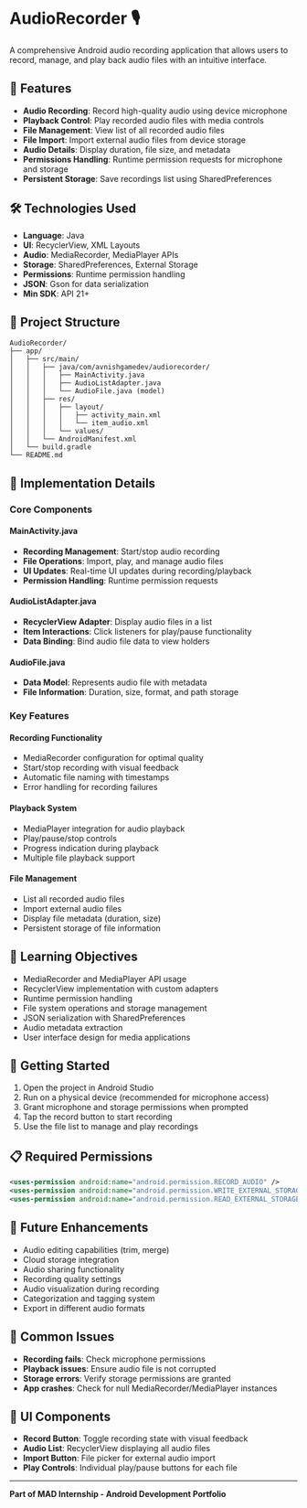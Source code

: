 # AudioRecorder 🎙️

A comprehensive Android audio recording application that allows users to record, manage, and play back audio files with an intuitive interface.

## 📱 Features

- **Audio Recording**: Record high-quality audio using device microphone
- **Playback Control**: Play recorded audio files with media controls
- **File Management**: View list of all recorded audio files
- **File Import**: Import external audio files from device storage
- **Audio Details**: Display duration, file size, and metadata
- **Permissions Handling**: Runtime permission requests for microphone and storage
- **Persistent Storage**: Save recordings list using SharedPreferences

## 🛠️ Technologies Used

- **Language**: Java
- **UI**: RecyclerView, XML Layouts
- **Audio**: MediaRecorder, MediaPlayer APIs
- **Storage**: SharedPreferences, External Storage
- **Permissions**: Runtime permission handling
- **JSON**: Gson for data serialization
- **Min SDK**: API 21+

## 📁 Project Structure

```
AudioRecorder/
├── app/
│   ├── src/main/
│   │   ├── java/com/avnishgamedev/audiorecorder/
│   │   │   ├── MainActivity.java
│   │   │   ├── AudioListAdapter.java
│   │   │   └── AudioFile.java (model)
│   │   ├── res/
│   │   │   ├── layout/
│   │   │   │   ├── activity_main.xml
│   │   │   │   └── item_audio.xml
│   │   │   └── values/
│   │   └── AndroidManifest.xml
│   └── build.gradle
└── README.md
```

## 🔧 Implementation Details

### Core Components

#### MainActivity.java
- **Recording Management**: Start/stop audio recording
- **File Operations**: Import, play, and manage audio files
- **UI Updates**: Real-time UI updates during recording/playback
- **Permission Handling**: Runtime permission requests

#### AudioListAdapter.java
- **RecyclerView Adapter**: Display audio files in a list
- **Item Interactions**: Click listeners for play/pause functionality
- **Data Binding**: Bind audio file data to view holders

#### AudioFile.java
- **Data Model**: Represents audio file with metadata
- **File Information**: Duration, size, format, and path storage

### Key Features

#### Recording Functionality
- MediaRecorder configuration for optimal quality
- Start/stop recording with visual feedback
- Automatic file naming with timestamps
- Error handling for recording failures

#### Playback System
- MediaPlayer integration for audio playback
- Play/pause/stop controls
- Progress indication during playback
- Multiple file playback support

#### File Management
- List all recorded audio files
- Import external audio files
- Display file metadata (duration, size)
- Persistent storage of file information

## 🎯 Learning Objectives

- MediaRecorder and MediaPlayer API usage
- RecyclerView implementation with custom adapters
- Runtime permission handling
- File system operations and storage management
- JSON serialization with SharedPreferences
- Audio metadata extraction
- User interface design for media applications

## 🚀 Getting Started

1. Open the project in Android Studio
2. Run on a physical device (recommended for microphone access)
3. Grant microphone and storage permissions when prompted
4. Tap the record button to start recording
5. Use the file list to manage and play recordings

## 📋 Required Permissions

```xml
<uses-permission android:name="android.permission.RECORD_AUDIO" />
<uses-permission android:name="android.permission.WRITE_EXTERNAL_STORAGE" />
<uses-permission android:name="android.permission.READ_EXTERNAL_STORAGE" />
```

## 🔄 Future Enhancements

- Audio editing capabilities (trim, merge)
- Cloud storage integration
- Audio sharing functionality
- Recording quality settings
- Audio visualization during recording
- Categorization and tagging system
- Export in different audio formats

## 🐛 Common Issues

- **Recording fails**: Check microphone permissions
- **Playback issues**: Ensure audio file is not corrupted
- **Storage errors**: Verify storage permissions are granted
- **App crashes**: Check for null MediaRecorder/MediaPlayer instances

## 🎨 UI Components

- **Record Button**: Toggle recording state with visual feedback
- **Audio List**: RecyclerView displaying all audio files
- **Import Button**: File picker for external audio import
- **Play Controls**: Individual play/pause buttons for each file

---

**Part of MAD Internship - Android Development Portfolio**
